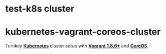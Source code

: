 # test-k8s cluster
# kubernetes-vagrant-coreos-cluster
Turnkey **[Kubernetes](https://github.com/GoogleCloudPlatform/kubernetes)**
cluster setup with **[Vagrant 1.8,6+](https://www.vagrantup.com)** and
**[CoreOS](https://coreos.com)**.
